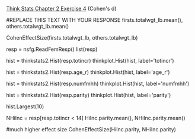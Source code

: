 [Think Stats Chapter 2 Exercise 4](http://greenteapress.com/thinkstats2/html/thinkstats2003.html#toc24) (Cohen's d)

#REPLACE THIS TEXT WITH YOUR RESPONSE
firsts.totalwgt_lb.mean(), others.totalwgt_lb.mean()

CohenEffectSize(firsts.totalwgt_lb, others.totalwgt_lb)

resp = nsfg.ReadFemResp()
list(resp)


hist = thinkstats2.Hist(resp.totincr)
thinkplot.Hist(hist, label='totincr')

hist = thinkstats2.Hist(resp.age_r)
thinkplot.Hist(hist, label='age_r')

hist = thinkstats2.Hist(resp.numfmhh)
thinkplot.Hist(hist, label='numfmhh')

hist = thinkstats2.Hist(resp.parity)
thinkplot.Hist(hist, label='parity')

hist.Largest(10)

NHiInc = resp[resp.totincr < 14]
HiInc.parity.mean(), NHiInc.parity.mean()

#much higher effect size
CohenEffectSize(HiInc.parity, NHiInc.parity)